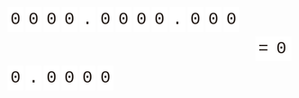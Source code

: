 <!DOCTYPE html>
<html>
  <head>
    <title>Binary Game</title>
    <link rel="stylesheet" href="/styles.css">
    <style>
    .bit_button {
            background-color: #ffffff; /* Green */
            border: none;
            outline: none;
            color: rgb(32, 24, 20);
            padding: 5px 5px;
            font-family: 'Courier New', Courier, monospace;
            text-align: center;
            text-decoration: none;
            display: inline-block;
            font-size: 30px;
            opacity: 1;
            transition: 0.7s;
        }
        .label_1 {
            background-color: #ffffff; /* Green */
            border: none;
            outline: none;
            font-family: 'Courier New', Courier, monospace;
            color: rgb(32, 24, 20);
            padding: 5px 5px;
            text-align: center;
            text-decoration: none;
            display: inline-block;
            font-size: 30px;
            opacity: 1;
            transition: 0.7s;
        }
        #result {
            background-color: #ffffff; /* Green */
            border: none;
            outline: none;
            font-family: 'Courier New', Courier, monospace;
            color: rgb(32, 24, 20);
            padding: 5px 5px;
            text-align: center;
            text-decoration: none;
            display: inline-block;
            font-size: 30px;
            opacity: 1;
            transition: 0.7s;
            width: 7%;
        }
        .bit_button:hover { 
            background-color: #afafaf;
            opacity: 1;
        }
        .main_panel {
        display:flex;
        justify-content: center;
        align-items: center;
        min-height: 100vh; 
        }
    </style>

  </head>
  <body>

  <div class="main_panel">
    <div>
      <button data-val="15" class="bit_button" type="button">0</button>
      <button data-val="14" class="bit_button" type="button">0</button>
      <button data-val="13" class="bit_button" type="button">0</button>
      <button data-val="12" class="bit_button" type="button">0</button>
      <p class="label_1">.</p>
      <button data-val="11" class="bit_button" type="button">0</button>
      <button data-val="10" class="bit_button" type="button">0</button>
      <button data-val="9" class="bit_button" type="button">0</button>
      <button data-val="8" class="bit_button" type="button">0</button>
      <p class="label_1">.</p>
      <button data-val="7" class="bit_button" type="button">0</button>
      <button data-val="6" class="bit_button" type="button">0</button>
      <button data-val="5" class="bit_button" type="button">0</button>
      <button data-val="4" class="bit_button" type="button">0</button>
      <p class="label_1">.</p>
      <button data-val="3" class="bit_button" type="button">0</button>
      <button data-val="2" class="bit_button" type="button">0</button>
      <button data-val="1" class="bit_button" type="button">0</button>
      <button data-val="0" class="bit_button" type="button">0</button>
    </div>
    <p class="label_1">=</p>
    <p id="result">0</p>
    
  </div>
  </body>
  <script src="greetings.js"></script>
</html>